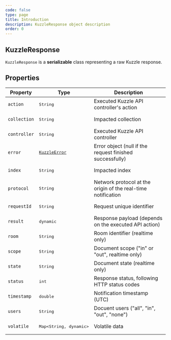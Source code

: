 ```yaml
---
code: false
type: page
title: Introduction
description: KuzzleResponse object description
order: 0
---
```


## KuzzleResponse

`KuzzleResponse` is a **serializable** class representing a raw Kuzzle response.


## Properties

| Property | Type | Description |
|--- |--- |--- |
| `action` | <pre>String</pre> | Executed Kuzzle API controller's action |
| `collection` | <pre>String</pre> | Impacted collection |
| `controller` | <pre>String</pre> | Executed Kuzzle API controller |
| `error` | <pre>[KuzzleError](/sdk/dart/3/core-classes/kuzzle-error)</pre> | Error object (null if the request finished successfully) |
| `index` | <pre>String</pre> | Impacted index |
| `protocol` | <pre>String</pre> | Network protocol at the origin of the real-time notification |
| `requestId` | <pre>String</pre> | Request unique identifier |
| `result` | <pre>dynamic</pre> | Response payload (depends on the executed API action) |
| `room` | <pre>String</pre> | Room identifier (realtime only) |
| `scope` | <pre>String</pre> | Document scope ("in" or "out", realtime only) |
| `state` | <pre>String</pre> | Document state (realtime only) |
| `status` | <pre>int</pre> | Response status, following HTTP status codes |
| `timestamp` | <pre>double</pre> | Notification timestamp (UTC) |
| `users` | <pre>String</pre> | Docuent users ("all", "in", "out", "none")
| `volatile` | <pre>Map<String, dynamic></pre> | Volatile data |
